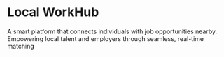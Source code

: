 # Local WorkHub 
A smart platform that connects individuals with job opportunities nearby. Empowering local talent and employers through seamless, real-time matching

